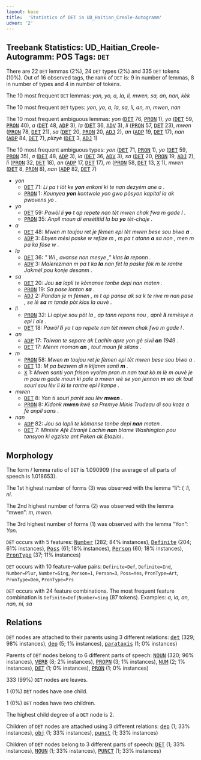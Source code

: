 ```yaml
---
layout: base
title:  'Statistics of DET in UD_Haitian_Creole-Autogramm'
udver: '2'
---
```


## Treebank Statistics: UD_Haitian_Creole-Autogramm: POS Tags: `DET`

There are 22 `DET` lemmas (2%), 24 `DET` types (2%) and 335 `DET` tokens (10%).
Out of 16 observed tags, the rank of `DET` is: 9 in number of lemmas, 8 in number of types and 4 in number of tokens.

The 10 most frequent `DET` lemmas: <em>yon, yo, a, la, li, mwen, sa, an, nan, kèk</em>

The 10 most frequent `DET` types:  <em>yon, yo, a, la, sa, li, an, m, mwen, nan</em>

The 10 most frequent ambiguous lemmas: <em>yon</em> (<tt><a href="ht_autogramm-pos-DET.html">DET</a></tt> 76, <tt><a href="ht_autogramm-pos-PRON.html">PRON</a></tt> 1), <em>yo</em> (<tt><a href="ht_autogramm-pos-DET.html">DET</a></tt> 59, <tt><a href="ht_autogramm-pos-PRON.html">PRON</a></tt> 40), <em>a</em> (<tt><a href="ht_autogramm-pos-DET.html">DET</a></tt> 48, <tt><a href="ht_autogramm-pos-ADP.html">ADP</a></tt> 3), <em>la</em> (<tt><a href="ht_autogramm-pos-DET.html">DET</a></tt> 36, <tt><a href="ht_autogramm-pos-ADV.html">ADV</a></tt> 3), <em>li</em> (<tt><a href="ht_autogramm-pos-PRON.html">PRON</a></tt> 57, <tt><a href="ht_autogramm-pos-DET.html">DET</a></tt> 23), <em>mwen</em> (<tt><a href="ht_autogramm-pos-PRON.html">PRON</a></tt> 78, <tt><a href="ht_autogramm-pos-DET.html">DET</a></tt> 21), <em>sa</em> (<tt><a href="ht_autogramm-pos-DET.html">DET</a></tt> 20, <tt><a href="ht_autogramm-pos-PRON.html">PRON</a></tt> 20, <tt><a href="ht_autogramm-pos-ADJ.html">ADJ</a></tt> 2), <em>an</em> (<tt><a href="ht_autogramm-pos-ADP.html">ADP</a></tt> 19, <tt><a href="ht_autogramm-pos-DET.html">DET</a></tt> 17), <em>nan</em> (<tt><a href="ht_autogramm-pos-ADP.html">ADP</a></tt> 84, <tt><a href="ht_autogramm-pos-DET.html">DET</a></tt> 7), <em>plizyè</em> (<tt><a href="ht_autogramm-pos-DET.html">DET</a></tt> 3, <tt><a href="ht_autogramm-pos-ADJ.html">ADJ</a></tt> 1)

The 10 most frequent ambiguous types:  <em>yon</em> (<tt><a href="ht_autogramm-pos-DET.html">DET</a></tt> 71, <tt><a href="ht_autogramm-pos-PRON.html">PRON</a></tt> 1), <em>yo</em> (<tt><a href="ht_autogramm-pos-DET.html">DET</a></tt> 59, <tt><a href="ht_autogramm-pos-PRON.html">PRON</a></tt> 35), <em>a</em> (<tt><a href="ht_autogramm-pos-DET.html">DET</a></tt> 48, <tt><a href="ht_autogramm-pos-ADP.html">ADP</a></tt> 3), <em>la</em> (<tt><a href="ht_autogramm-pos-DET.html">DET</a></tt> 36, <tt><a href="ht_autogramm-pos-ADV.html">ADV</a></tt> 3), <em>sa</em> (<tt><a href="ht_autogramm-pos-DET.html">DET</a></tt> 20, <tt><a href="ht_autogramm-pos-PRON.html">PRON</a></tt> 19, <tt><a href="ht_autogramm-pos-ADJ.html">ADJ</a></tt> 2), <em>li</em> (<tt><a href="ht_autogramm-pos-PRON.html">PRON</a></tt> 32, <tt><a href="ht_autogramm-pos-DET.html">DET</a></tt> 18), <em>an</em> (<tt><a href="ht_autogramm-pos-ADP.html">ADP</a></tt> 17, <tt><a href="ht_autogramm-pos-DET.html">DET</a></tt> 17), <em>m</em> (<tt><a href="ht_autogramm-pos-PRON.html">PRON</a></tt> 58, <tt><a href="ht_autogramm-pos-DET.html">DET</a></tt> 13, <tt><a href="ht_autogramm-pos-X.html">X</a></tt> 1), <em>mwen</em> (<tt><a href="ht_autogramm-pos-DET.html">DET</a></tt> 8, <tt><a href="ht_autogramm-pos-PRON.html">PRON</a></tt> 8), <em>nan</em> (<tt><a href="ht_autogramm-pos-ADP.html">ADP</a></tt> 82, <tt><a href="ht_autogramm-pos-DET.html">DET</a></tt> 7)


* <em>yon</em>
  * <tt><a href="ht_autogramm-pos-DET.html">DET</a></tt> 71: <em>Li pa t lòt ke <b>yon</b> enkoni ki te nan dezyèm ane a .</em>
  * <tt><a href="ht_autogramm-pos-PRON.html">PRON</a></tt> 1: <em>Kounyea <b>yon</b> kontwole yon gwo pòsyon kapital la ak pwovens yo .</em>
* <em>yo</em>
  * <tt><a href="ht_autogramm-pos-DET.html">DET</a></tt> 59: <em>Pawòl li <b>yo</b> t ap repete nan tèt mwen chak fwa m gade l .</em>
  * <tt><a href="ht_autogramm-pos-PRON.html">PRON</a></tt> 35: <em>Anpil moun di ensètitid la ba <b>yo</b> tèt-chaje .</em>
* <em>a</em>
  * <tt><a href="ht_autogramm-pos-DET.html">DET</a></tt> 48: <em>Mwen m toujou ret je fèmen epi tèt mwen bese sou biwo <b>a</b> .</em>
  * <tt><a href="ht_autogramm-pos-ADP.html">ADP</a></tt> 3: <em>Ebyen mèsi paske w refize m , m pa t atann <b>a</b> sa non , men m pa ka fòse w .</em>
* <em>la</em>
  * <tt><a href="ht_autogramm-pos-DET.html">DET</a></tt> 36: <em>" Wi , avanse non mesye ," klas <b>la</b> reponn .</em>
  * <tt><a href="ht_autogramm-pos-ADV.html">ADV</a></tt> 3: <em>Malerezman m pa t ka <b>la</b> nan fèt la paske fòk m te rantre Jakmèl pou konje desanm .</em>
* <em>sa</em>
  * <tt><a href="ht_autogramm-pos-DET.html">DET</a></tt> 20: <em>Jou <b>sa</b> lapli te kòmanse tonbe depi nan maten .</em>
  * <tt><a href="ht_autogramm-pos-PRON.html">PRON</a></tt> 19: <em>Sa pase lontan <b>sa</b> .</em>
  * <tt><a href="ht_autogramm-pos-ADJ.html">ADJ</a></tt> 2: <em>Pandan je m fèmen , m t ap panse ak sa k te rive m nan pase , se lè <b>sa</b> m tande pòt klas la ouvè .</em>
* <em>li</em>
  * <tt><a href="ht_autogramm-pos-PRON.html">PRON</a></tt> 32: <em>Li apiye sou pòt la , ap tann repons nou , aprè <b>li</b> remèsye n epi l ale .</em>
  * <tt><a href="ht_autogramm-pos-DET.html">DET</a></tt> 18: <em>Pawòl <b>li</b> yo t ap repete nan tèt mwen chak fwa m gade l .</em>
* <em>an</em>
  * <tt><a href="ht_autogramm-pos-ADP.html">ADP</a></tt> 17: <em>Taiwan te separe ak Lachin apre yon gè sivil <b>an</b> 1949 .</em>
  * <tt><a href="ht_autogramm-pos-DET.html">DET</a></tt> 17: <em>Menm moman <b>an</b> , tout moun fè silans .</em>
* <em>m</em>
  * <tt><a href="ht_autogramm-pos-PRON.html">PRON</a></tt> 58: <em>Mwen <b>m</b> toujou ret je fèmen epi tèt mwen bese sou biwo a .</em>
  * <tt><a href="ht_autogramm-pos-DET.html">DET</a></tt> 13: <em>M pa bezwen di n kijanm santi <b>m</b> .</em>
  * <tt><a href="ht_autogramm-pos-X.html">X</a></tt> 1: <em>Mwen santi yon frison vyolan pran m nan tout kò m lè m ouvè je m pou m gade moun ki pale a mwen wè se yon jennon <b>m</b> wo ak tout souri sou lèv li ki te rantre epi l kanpe .</em>
* <em>mwen</em>
  * <tt><a href="ht_autogramm-pos-DET.html">DET</a></tt> 8: <em>Yon ti souri parèt sou lèv <b>mwen</b> .</em>
  * <tt><a href="ht_autogramm-pos-PRON.html">PRON</a></tt> 8: <em>Kidonk <b>mwen</b> kwè sa Premye Minis Trudeau di sou koze a fè anpil sans .</em>
* <em>nan</em>
  * <tt><a href="ht_autogramm-pos-ADP.html">ADP</a></tt> 82: <em>Jou sa lapli te kòmanse tonbe depi <b>nan</b> maten .</em>
  * <tt><a href="ht_autogramm-pos-DET.html">DET</a></tt> 7: <em>Ministe Afè Etranjè Lachin <b>nan</b> blame Washington pou tansyon ki egziste ant Peken ak Etazini .</em>

## Morphology

The form / lemma ratio of `DET` is 1.090909 (the average of all parts of speech is 1.018653).

The 1st highest number of forms (3) was observed with the lemma “li”: <em>l, li, ni</em>.

The 2nd highest number of forms (2) was observed with the lemma “mwen”: <em>m, mwen</em>.

The 3rd highest number of forms (1) was observed with the lemma “Yon”: <em>Yon</em>.

`DET` occurs with 5 features: <tt><a href="ht_autogramm-feat-Number.html">Number</a></tt> (282; 84% instances), <tt><a href="ht_autogramm-feat-Definite.html">Definite</a></tt> (204; 61% instances), <tt><a href="ht_autogramm-feat-Poss.html">Poss</a></tt> (61; 18% instances), <tt><a href="ht_autogramm-feat-Person.html">Person</a></tt> (60; 18% instances), <tt><a href="ht_autogramm-feat-PronType.html">PronType</a></tt> (37; 11% instances)

`DET` occurs with 10 feature-value pairs: `Definite=Def`, `Definite=Ind`, `Number=Plur`, `Number=Sing`, `Person=1`, `Person=3`, `Poss=Yes`, `PronType=Art`, `PronType=Dem`, `PronType=Prs`

`DET` occurs with 24 feature combinations.
The most frequent feature combination is `Definite=Def|Number=Sing` (87 tokens).
Examples: <em>a, la, an, nan, ni, sa</em>


## Relations

`DET` nodes are attached to their parents using 3 different relations: <tt><a href="ht_autogramm-dep-det.html">det</a></tt> (329; 98% instances), <tt><a href="ht_autogramm-dep-dep.html">dep</a></tt> (5; 1% instances), <tt><a href="ht_autogramm-dep-parataxis.html">parataxis</a></tt> (1; 0% instances)

Parents of `DET` nodes belong to 6 different parts of speech: <tt><a href="ht_autogramm-pos-NOUN.html">NOUN</a></tt> (320; 96% instances), <tt><a href="ht_autogramm-pos-VERB.html">VERB</a></tt> (8; 2% instances), <tt><a href="ht_autogramm-pos-PROPN.html">PROPN</a></tt> (3; 1% instances), <tt><a href="ht_autogramm-pos-NUM.html">NUM</a></tt> (2; 1% instances), <tt><a href="ht_autogramm-pos-DET.html">DET</a></tt> (1; 0% instances), <tt><a href="ht_autogramm-pos-PRON.html">PRON</a></tt> (1; 0% instances)

333 (99%) `DET` nodes are leaves.

1 (0%) `DET` nodes have one child.

1 (0%) `DET` nodes have two children.

The highest child degree of a `DET` node is 2.

Children of `DET` nodes are attached using 3 different relations: <tt><a href="ht_autogramm-dep-dep.html">dep</a></tt> (1; 33% instances), <tt><a href="ht_autogramm-dep-obj.html">obj</a></tt> (1; 33% instances), <tt><a href="ht_autogramm-dep-punct.html">punct</a></tt> (1; 33% instances)

Children of `DET` nodes belong to 3 different parts of speech: <tt><a href="ht_autogramm-pos-DET.html">DET</a></tt> (1; 33% instances), <tt><a href="ht_autogramm-pos-NOUN.html">NOUN</a></tt> (1; 33% instances), <tt><a href="ht_autogramm-pos-PUNCT.html">PUNCT</a></tt> (1; 33% instances)


